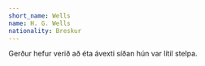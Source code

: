 ```yaml
---
short_name: Wells
name: H. G. Wells
nationality: Breskur
---
```

Gerður hefur verið að éta ávexti síðan hún var lítil stelpa. 